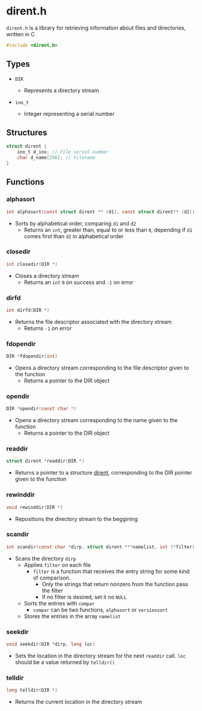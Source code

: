 # dirent.h
`dirent.h` is a library for retrieving information about files and directories, written in C

```c
#include <dirent.h>
```

## Types
- `DIR`
    - Represents a directory stream

- `ino_t`
    - Integer representing a serial number

## Structures
```c
struct dirent {
    ino_t d_ino; // File serial number
    char d_name[256]; // Filename
}
```


## Functions

### alphasort
```c
int alphasort(const struct dirent ** (d1), const struct dirent** (d2))
```

- Sorts by alphabetical order, comparing `d1` and `d2`
    - Returns an `int`, greater than, equal to or less than `0`, depending if `d1` comes first than `d2` in alphabetical order


### closedir
```c
int closedir(DIR *)
```
- Closes a directory stream
    - Returns an `int` `0` on success and `-1` on error

### dirfd
```c
int dirfd(DIR *)
```
- Returns the file descriptor associated with the directory stream
    - Returns `-1` on error

### fdopendir
```c
DIR *fdopendir(int)
```
- Opens a directory stream corresponding to the file descriptor given to the function
    - Returns a pointer to the DIR object


### opendir
```c
DIR *opendir(const char *)
```
- Opens a directory stream corresponding to the name given to the function
    - Returns a pointer to the DIR object

### readdir
```c
struct dirent *readdir(DIR *)
```
- Returns a pointer to a structure [dirent](#Structures), corresponding to the DIR pointer given to the function

### rewinddir
```c
void rewinddir(DIR *)
```
- Repositions the directory stream to the beggining

### scandir
```c
int scandir(const char *dirp, struct dirent ***namelist, int (*filter)(const struct dirent *), int(*compar)(const struct dirent **) )
```
- Scans the directory `dirp`
    - Applies `filter` on each file
        - `filter` is a function that receives the entry string for some kind of comparison.
            - Only the strings that return nonzero from the function pass the filter
            - If no filter is desired, set it no `NULL`
    - Sorts the entries with `compar`
        - `compar` can be two functions, `alphasort` or `versionsort`
    - Stores the entries in the array `namelist`

### seekdir
```c
void seekdir(DIR *dirp, long loc)
```
- Sets the location in the directory stream for the next `readdir` call. `loc` should be a value returned by `telldir()`

### telldir
```c
long telldir(DIR *)
```

- Returns the current location in the directory stream


            

